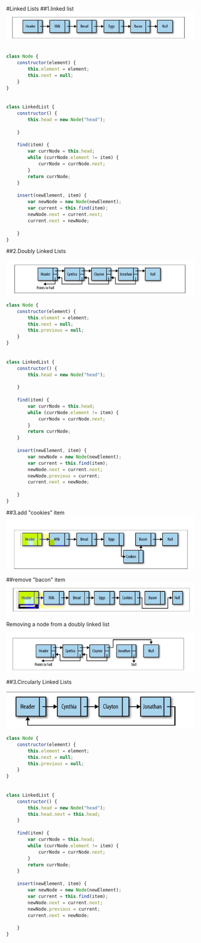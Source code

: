 #Linked Lists
##1.linked list
![](linkedlists.png)
```js

class Node {
    constructor(element) {
        this.element = element;
        this.next = null;
    }
}


class LinkedList {
    constructor() {
        this.head = new Node("head");

    }

    find(item) {
        var currNode = this.head;
        while (currNode.element != item) {
            currNode = currNode.next;
        }
        return currNode;
    }

    insert(newElement, item) {
        var newNode = new Node(newElement);
        var current = this.find(item);
        newNode.next = current.next;
        current.next = newNode;

    }
}
```


##2.Doubly Linked Lists

![](doubly-linked-list.png)

```js
class Node {
    constructor(element) {
        this.element = element;
        this.next = null;
        this.previous = null;
    }
}


class LinkedList {
    constructor() {
        this.head = new Node("head");

    }

    find(item) {
        var currNode = this.head;
        while (currNode.element != item) {
            currNode = currNode.next;
        }
        return currNode;
    }

    insert(newElement, item) {
        var newNode = new Node(newElement);
        var current = this.find(item);
        newNode.next = current.next;
        newNode.previous = current;
        current.next = newNode;

    }
}

```


##3.add "cookies" item
![](linkedList-insert.png)

##remove "bacon" item
![](linkedlist-bacon.png)


Removing a node from a doubly linked list


![](removedoubly-list.png)

##3.Circularly Linked Lists

![](circularly.png)

````js
class Node {
    constructor(element) {
        this.element = element;
        this.next = null;
        this.previous = null;
    }
}


class LinkedList {
    constructor() {
        this.head = new Node("head");
        this.head.next = this.head;
    }

    find(item) {
        var currNode = this.head;
        while (currNode.element != item) {
            currNode = currNode.next;
        }
        return currNode;
    }

    insert(newElement, item) {
        var newNode = new Node(newElement);
        var current = this.find(item);
        newNode.next = current.next;
        newNode.previous = current;
        current.next = newNode;

    }
}

````

